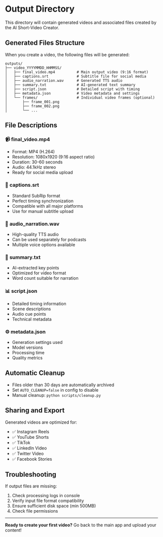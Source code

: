 # Output Directory

This directory will contain generated videos and associated files created by the AI Short-Video Creator.

## Generated Files Structure

When you create a video, the following files will be generated:

```
outputs/
├── video_YYYYMMDD_HHMMSS/
│   ├── final_video.mp4          # Main output video (9:16 format)
│   ├── captions.srt             # Subtitle file for social media
│   ├── audio_narration.wav      # Generated TTS audio
│   ├── summary.txt              # AI-generated text summary
│   ├── script.json              # Detailed script with timing
│   ├── metadata.json            # Video metadata and settings
│   └── frames/                  # Individual video frames (optional)
│       ├── frame_001.png
│       ├── frame_002.png
│       └── ...
```

## File Descriptions

### 📹 **final_video.mp4**
- Format: MP4 (H.264)
- Resolution: 1080x1920 (9:16 aspect ratio)
- Duration: 30-60 seconds
- Audio: 44.1kHz stereo
- Ready for social media upload

### 📝 **captions.srt**
- Standard SubRip format
- Perfect timing synchronization
- Compatible with all major platforms
- Use for manual subtitle upload

### 🎵 **audio_narration.wav**
- High-quality TTS audio
- Can be used separately for podcasts
- Multiple voice options available

### 📄 **summary.txt**
- AI-extracted key points
- Optimized for video format
- Word count suitable for narration

### 📊 **script.json**
- Detailed timing information
- Scene descriptions
- Audio cue points
- Technical metadata

### ⚙️ **metadata.json**
- Generation settings used
- Model versions
- Processing time
- Quality metrics

## Automatic Cleanup

- Files older than 30 days are automatically archived
- Set `AUTO_CLEANUP=false` in config to disable
- Manual cleanup: `python scripts/cleanup.py`

## Sharing and Export

Generated videos are optimized for:
- ✅ Instagram Reels
- ✅ YouTube Shorts  
- ✅ TikTok
- ✅ LinkedIn Video
- ✅ Twitter Video
- ✅ Facebook Stories

## Troubleshooting

If output files are missing:
1. Check processing logs in console
2. Verify input file format compatibility
3. Ensure sufficient disk space (min 500MB)
4. Check file permissions

---

**Ready to create your first video?** Go back to the main app and upload your content!